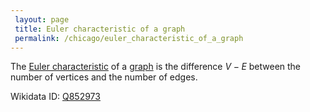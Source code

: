 ```yaml
---
 layout: page
 title: Euler characteristic of a graph
 permalink: /chicago/euler_characteristic_of_a_graph
---
```

The [Euler characteristic](https://mathgloss.github.io/MathGloss/Euler_characteristic) of a [graph](https://mathgloss.github.io/MathGloss/graph) is the difference $V-E$ between the number of vertices and the number of edges. 

Wikidata ID: [Q852973](https://www.wikidata.org/wiki/Q852973)